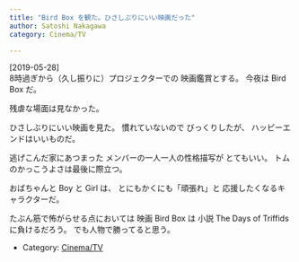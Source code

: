 ```yaml
---
title: "Bird Box を観た。ひさしぶりにいい映画だった"
author: Satoshi Nakagawa
category: Cinema/TV

---
```


[2019-05-28]  
 8時過ぎから（久し振りに）プロジェクターでの
映画鑑賞とする。
今夜は Bird Box だ。

 残虐な場面は見なかった。

 ひさしぶりにいい映画を見た。
慣れていないので
びっくりしたが、
ハッピーエンドはいいものだ。

 逃げこんだ家にあつまった
メンバーの一人一人の性格描写が
とてもいい。
トムのかっこうよさは最後に際立つ。

 おばちゃんと Boy と Girl は、
とにもかくにも「頑張れ」と
応援したくなるキャラクターだ。

 たぶん筋で怖がらせる点においては
映画
Bird Box は
小説 The Days of Triffids に負けるだろう。
でも人物で勝ってると思う。

- Category: [Cinema/TV](categories.html#Cinema/TV)

